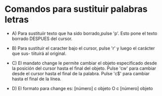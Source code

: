 # Comandos para sustituir palabras letras

- A) Para sustituiir texto que ha sido borrado,pulse 'p'. Esto pone el texto borrado
     DESPUES del cursor.

- B) Para sustituir el caracter bajo el cursor, pulse 'r' y luego el carácter que sus-
     tiituirá al original.

- C) El mandato change le permite cambiar el objeto especificado desde la posición del
     cursor hasta el final del objeto. Pulse 'cw' para cambiar desde el cursor hasta el
     final de la palabra. Pulse 'c$' para cambiar hasta el final de la línea.

- D) El formato para change es:
     [número] c objeto O c [número] objeto
